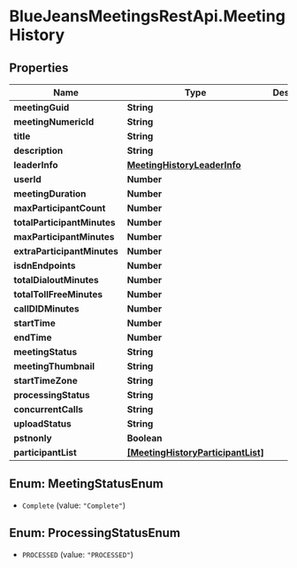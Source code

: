 # BlueJeansMeetingsRestApi.MeetingHistory

## Properties
Name | Type | Description | Notes
------------ | ------------- | ------------- | -------------
**meetingGuid** | **String** |  | [optional] 
**meetingNumericId** | **String** |  | [optional] 
**title** | **String** |  | [optional] 
**description** | **String** |  | [optional] 
**leaderInfo** | [**MeetingHistoryLeaderInfo**](MeetingHistoryLeaderInfo.md) |  | [optional] 
**userId** | **Number** |  | [optional] 
**meetingDuration** | **Number** |  | [optional] 
**maxParticipantCount** | **Number** |  | [optional] 
**totalParticipantMinutes** | **Number** |  | [optional] 
**maxParticipantMinutes** | **Number** |  | [optional] 
**extraParticipantMinutes** | **Number** |  | [optional] 
**isdnEndpoints** | **Number** |  | [optional] 
**totalDialoutMinutes** | **Number** |  | [optional] 
**totalTollFreeMinutes** | **Number** |  | [optional] 
**callDIDMinutes** | **Number** |  | [optional] 
**startTime** | **Number** |  | [optional] 
**endTime** | **Number** |  | [optional] 
**meetingStatus** | **String** |  | [optional] 
**meetingThumbnail** | **String** |  | [optional] 
**startTimeZone** | **String** |  | [optional] 
**processingStatus** | **String** |  | [optional] 
**concurrentCalls** | **String** |  | [optional] 
**uploadStatus** | **String** |  | [optional] 
**pstnonly** | **Boolean** |  | [optional] 
**participantList** | [**[MeetingHistoryParticipantList]**](MeetingHistoryParticipantList.md) |  | [optional] 


<a name="MeetingStatusEnum"></a>
## Enum: MeetingStatusEnum


* `Complete` (value: `"Complete"`)




<a name="ProcessingStatusEnum"></a>
## Enum: ProcessingStatusEnum


* `PROCESSED` (value: `"PROCESSED"`)




